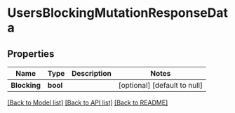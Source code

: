 # UsersBlockingMutationResponseData

## Properties
Name | Type | Description | Notes
------------ | ------------- | ------------- | -------------
**Blocking** | **bool** |  | [optional] [default to null]

[[Back to Model list]](../README.md#documentation-for-models) [[Back to API list]](../README.md#documentation-for-api-endpoints) [[Back to README]](../README.md)

